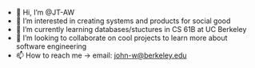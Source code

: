 - 👋 Hi, I’m @JT-AW
- 👀 I’m interested in creating systems and products for social good
- 🌱 I’m currently learning databases/stuctures in CS 61B at UC Berkeley
- 💞️ I’m looking to collaborate on cool projects to learn more about software engineering
- 📫 How to reach me -> email: john-w@berkeley.edu



